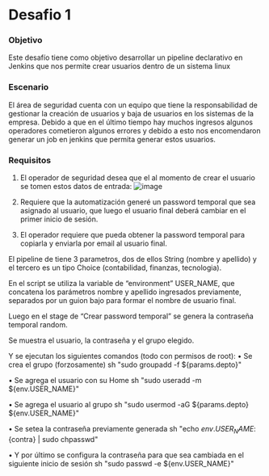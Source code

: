# Desafio 1

### Objetivo
Este desafío tiene como objetivo desarrollar un pipeline declarativo en Jenkins que nos permite crear usuarios 
dentro de un sistema linux

### Escenario
El área de seguridad cuenta con un equipo que tiene la responsabilidad de gestionar la creación de usuarios y 
baja de usuarios en los sistemas de la empresa. Debido a que en el último tiempo hay muchos ingresos 
algunos operadores cometieron algunos errores y debido a esto nos encomendaron generar un job en jenkins 
que permita generar estos usuarios.

### Requisitos

1. El operador de seguridad desea que el al momento de crear el usuario se tomen estos datos de entrada:
![image](https://github.com/user-attachments/assets/0f43732b-d4ab-4190-914c-8c7194b0c321)

2. Requiere que la automatización generé un password temporal que sea asignado al usuario, que luego el 
usuario final deberá cambiar en el primer inicio de sesión.
3. El operador requiere que pueda obtener la password temporal para copiarla y enviarla por email al usuario 
final.



El pipeline de tiene 3 parametros, dos de ellos String (nombre y apellido) y el tercero es un tipo Choice (contabilidad, finanzas, tecnologia).

En el script se utiliza la variable de “environment” USER_NAME, que concatena los parámetros nombre y apellido ingresados previamente,
separados por un guion bajo para formar el nombre de usuario final.

Luego en el stage de “Crear password temporal” se genera la contraseña temporal random.

Se muestra el usuario, la contraseña y el grupo elegido.

Y se ejecutan los siguientes comandos (todo con permisos de root):
•	Se crea el grupo (forzosamente) 
	sh "sudo groupadd -f ${params.depto}"

•	Se agrega el usuario con su Home
	sh "sudo useradd -m ${env.USER_NAME}"

•	Se agrega el usuario al grupo
	sh "sudo usermod -aG ${params.depto} ${env.USER_NAME}"

•	Se setea la contraseña previamente generada
	sh "echo ${env.USER_NAME}:${contra} | sudo chpasswd"

•	Y por último se configura la contraseña para que sea cambiada en el siguiente inicio de sesión
	sh "sudo passwd -e ${env.USER_NAME}"
